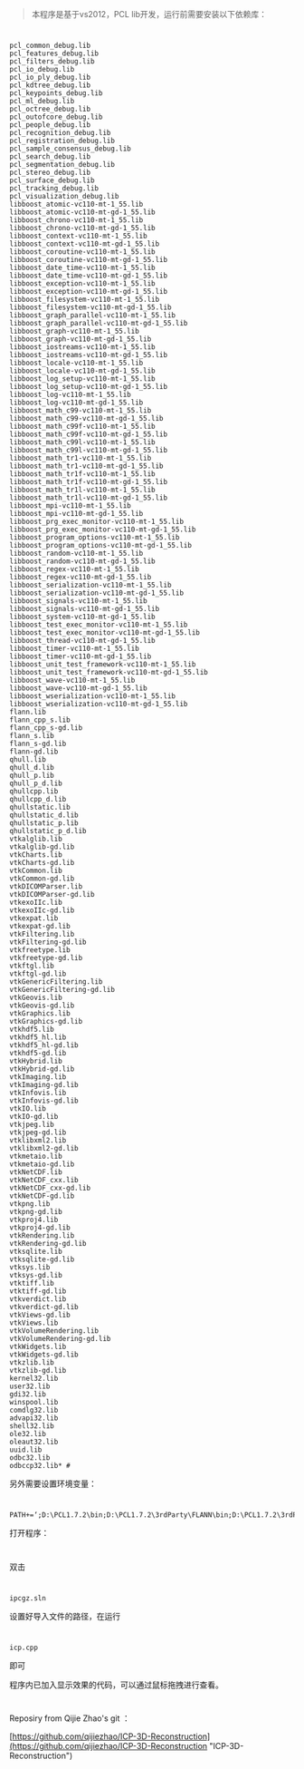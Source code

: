 > 本程序是基于vs2012，PCL lib开发，运行前需要安装以下依赖库：
#
	pcl_common_debug.lib
    pcl_features_debug.lib
    pcl_filters_debug.lib
    pcl_io_debug.lib
    pcl_io_ply_debug.lib
    pcl_kdtree_debug.lib
    pcl_keypoints_debug.lib
    pcl_ml_debug.lib
    pcl_octree_debug.lib
    pcl_outofcore_debug.lib
    pcl_people_debug.lib
    pcl_recognition_debug.lib
    pcl_registration_debug.lib
    pcl_sample_consensus_debug.lib
    pcl_search_debug.lib
    pcl_segmentation_debug.lib
    pcl_stereo_debug.lib
    pcl_surface_debug.lib
    pcl_tracking_debug.lib
    pcl_visualization_debug.lib
    libboost_atomic-vc110-mt-1_55.lib
    libboost_atomic-vc110-mt-gd-1_55.lib
    libboost_chrono-vc110-mt-1_55.lib
    libboost_chrono-vc110-mt-gd-1_55.lib
    libboost_context-vc110-mt-1_55.lib
    libboost_context-vc110-mt-gd-1_55.lib
    libboost_coroutine-vc110-mt-1_55.lib
    libboost_coroutine-vc110-mt-gd-1_55.lib
    libboost_date_time-vc110-mt-1_55.lib
    libboost_date_time-vc110-mt-gd-1_55.lib
    libboost_exception-vc110-mt-1_55.lib
    libboost_exception-vc110-mt-gd-1_55.lib
    libboost_filesystem-vc110-mt-1_55.lib
    libboost_filesystem-vc110-mt-gd-1_55.lib
    libboost_graph_parallel-vc110-mt-1_55.lib
    libboost_graph_parallel-vc110-mt-gd-1_55.lib
    libboost_graph-vc110-mt-1_55.lib
    libboost_graph-vc110-mt-gd-1_55.lib
    libboost_iostreams-vc110-mt-1_55.lib
    libboost_iostreams-vc110-mt-gd-1_55.lib
    libboost_locale-vc110-mt-1_55.lib
    libboost_locale-vc110-mt-gd-1_55.lib
    libboost_log_setup-vc110-mt-1_55.lib
    libboost_log_setup-vc110-mt-gd-1_55.lib
    libboost_log-vc110-mt-1_55.lib
    libboost_log-vc110-mt-gd-1_55.lib
    libboost_math_c99-vc110-mt-1_55.lib
    libboost_math_c99-vc110-mt-gd-1_55.lib
    libboost_math_c99f-vc110-mt-1_55.lib
    libboost_math_c99f-vc110-mt-gd-1_55.lib
    libboost_math_c99l-vc110-mt-1_55.lib
    libboost_math_c99l-vc110-mt-gd-1_55.lib
    libboost_math_tr1-vc110-mt-1_55.lib
    libboost_math_tr1-vc110-mt-gd-1_55.lib
    libboost_math_tr1f-vc110-mt-1_55.lib
    libboost_math_tr1f-vc110-mt-gd-1_55.lib
    libboost_math_tr1l-vc110-mt-1_55.lib
    libboost_math_tr1l-vc110-mt-gd-1_55.lib
    libboost_mpi-vc110-mt-1_55.lib
    libboost_mpi-vc110-mt-gd-1_55.lib
    libboost_prg_exec_monitor-vc110-mt-1_55.lib
    libboost_prg_exec_monitor-vc110-mt-gd-1_55.lib
    libboost_program_options-vc110-mt-1_55.lib
    libboost_program_options-vc110-mt-gd-1_55.lib
    libboost_random-vc110-mt-1_55.lib
    libboost_random-vc110-mt-gd-1_55.lib
    libboost_regex-vc110-mt-1_55.lib
    libboost_regex-vc110-mt-gd-1_55.lib
    libboost_serialization-vc110-mt-1_55.lib
    libboost_serialization-vc110-mt-gd-1_55.lib
    libboost_signals-vc110-mt-1_55.lib
    libboost_signals-vc110-mt-gd-1_55.lib
    libboost_system-vc110-mt-gd-1_55.lib
    libboost_test_exec_monitor-vc110-mt-1_55.lib
    libboost_test_exec_monitor-vc110-mt-gd-1_55.lib
    libboost_thread-vc110-mt-gd-1_55.lib
    libboost_timer-vc110-mt-1_55.lib
    libboost_timer-vc110-mt-gd-1_55.lib
    libboost_unit_test_framework-vc110-mt-1_55.lib
    libboost_unit_test_framework-vc110-mt-gd-1_55.lib
    libboost_wave-vc110-mt-1_55.lib
    libboost_wave-vc110-mt-gd-1_55.lib
    libboost_wserialization-vc110-mt-1_55.lib
    libboost_wserialization-vc110-mt-gd-1_55.lib
    flann.lib
    flann_cpp_s.lib
    flann_cpp_s-gd.lib
    flann_s.lib
    flann_s-gd.lib
    flann-gd.lib
    qhull.lib
    qhull_d.lib
    qhull_p.lib
    qhull_p_d.lib
    qhullcpp.lib
    qhullcpp_d.lib
    qhullstatic.lib
    qhullstatic_d.lib
    qhullstatic_p.lib
    qhullstatic_p_d.lib
    vtkalglib.lib
    vtkalglib-gd.lib
    vtkCharts.lib
    vtkCharts-gd.lib
    vtkCommon.lib
    vtkCommon-gd.lib
    vtkDICOMParser.lib
    vtkDICOMParser-gd.lib
    vtkexoIIc.lib
    vtkexoIIc-gd.lib
    vtkexpat.lib
    vtkexpat-gd.lib
    vtkFiltering.lib
    vtkFiltering-gd.lib
    vtkfreetype.lib
    vtkfreetype-gd.lib
    vtkftgl.lib
    vtkftgl-gd.lib
    vtkGenericFiltering.lib
    vtkGenericFiltering-gd.lib
    vtkGeovis.lib
    vtkGeovis-gd.lib
    vtkGraphics.lib
    vtkGraphics-gd.lib
    vtkhdf5.lib
    vtkhdf5_hl.lib
    vtkhdf5_hl-gd.lib
    vtkhdf5-gd.lib
    vtkHybrid.lib
    vtkHybrid-gd.lib
    vtkImaging.lib
    vtkImaging-gd.lib
    vtkInfovis.lib
    vtkInfovis-gd.lib
    vtkIO.lib
    vtkIO-gd.lib
    vtkjpeg.lib
    vtkjpeg-gd.lib
    vtklibxml2.lib
    vtklibxml2-gd.lib
    vtkmetaio.lib
    vtkmetaio-gd.lib
    vtkNetCDF.lib
    vtkNetCDF_cxx.lib
    vtkNetCDF_cxx-gd.lib
    vtkNetCDF-gd.lib
    vtkpng.lib
    vtkpng-gd.lib
    vtkproj4.lib
    vtkproj4-gd.lib
    vtkRendering.lib
    vtkRendering-gd.lib
    vtksqlite.lib
    vtksqlite-gd.lib
    vtksys.lib
    vtksys-gd.lib
    vtktiff.lib
    vtktiff-gd.lib
    vtkverdict.lib
    vtkverdict-gd.lib
    vtkViews-gd.lib
    vtkViews.lib
    vtkVolumeRendering.lib
    vtkVolumeRendering-gd.lib
    vtkWidgets.lib
    vtkWidgets-gd.lib
    vtkzlib.lib
    vtkzlib-gd.lib
    kernel32.lib
    user32.lib
    gdi32.lib
    winspool.lib
    comdlg32.lib
    advapi32.lib
    shell32.lib
    ole32.lib
    oleaut32.lib
    uuid.lib
    odbc32.lib
    odbccp32.lib* #

另外需要设置环境变量：

# 
	PATH+=‘;D:\PCL1.7.2\bin;D:\PCL1.7.2\3rdParty\FLANN\bin;D:\PCL1.7.2\3rdParty\VTK\bin;D:\PCL1.7.2\3rdParty\QHull\bin’

打开程序：
#
双击
#
	ipcgz.sln

设置好导入文件的路径，在运行
#
	icp.cpp
即可

程序内已加入显示效果的代码，可以通过鼠标拖拽进行查看。



##
#
#
Reposiry from Qijie Zhao's git ：

[https://github.com/qijiezhao/ICP-3D-Reconstruction](https://github.com/qijiezhao/ICP-3D-Reconstruction "ICP-3D-Reconstruction")